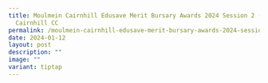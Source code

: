 ```yaml
---
title: Moulmein Cairnhill Edusave Merit Bursary Awards 2024 Session 2 (Part 2) @
  Cairnhill CC
permalink: /moulmein-cairnhill-edusave-merit-bursary-awards-2024-session-2-part-2-cairnhill-cc/
date: 2024-01-12
layout: post
description: ""
image: ""
variant: tiptap
---
```

